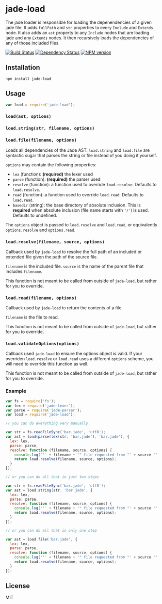# jade-load

The jade loader is responsible for loading the depenendencies of a given jade file.  It adds `fullPath` and `str` properties to every `Include` and `Extends` node.  It also adds an `ast` property to any `Include` nodes that are loading jade and any `Extends` nodes.  It then recursively loads the dependencies of any of those included files.

[![Build Status](https://img.shields.io/travis/jadejs/jade-load/master.svg)](https://travis-ci.org/jadejs/jade-load)
[![Dependency Status](https://img.shields.io/gemnasium/jadejs/jade-load.svg)](https://gemnasium.com/jadejs/jade-load)
[![NPM version](https://img.shields.io/npm/v/jade-load.svg)](https://www.npmjs.org/package/jade-load)

## Installation

    npm install jade-load

## Usage

```js
var load = require('jade-load');
```

### `load(ast, options)`
### `load.string(str, filename, options)`
### `load.file(filename, options)`

Loads all dependencies of the Jade AST. `load.string` and `load.file` are syntactic sugar that parses the string or file instead of you doing it yourself.

`options` may contain the following properties:

- `lex` (function): **(required)** the lexer used
- `parse` (function): **(required)** the parser used
- `resolve` (function): a function used to override `load.resolve`. Defaults to `load.resolve`.
- `read` (function): a function used to override `load.read`. Defaults to `load.read`.
- `basedir` (string): the base directory of absolute inclusion. This is **required** when absolute inclusion (file name starts with `'/'`) is used. Defaults to undefined.

The `options` object is passed to `load.resolve` and `load.read`, or equivalently `options.resolve` and `options.read`.

### `load.resolve(filename, source, options)`

Callback used by `jade-load` to resolve the full path of an included or extended file given the path of the source file.

`filename` is the included file. `source` is the name of the parent file that includes `filename`.

This function is not meant to be called from outside of `jade-load`, but rather for you to override.

### `load.read(filename, options)`

Callback used by `jade-load` to return the contents of a file.

`filename` is the file to read.

This function is not meant to be called from outside of `jade-load`, but rather for you to override.

### `load.validateOptions(options)`

Callback used `jade-load` to ensure the options object is valid. If your overriden `load.resolve` or `load.read` uses a different `options` scheme, you will need to override this function as well.

This function is not meant to be called from outside of `jade-load`, but rather for you to override.

### Example

```js
var fs = require('fs');
var lex = require('jade-lexer');
var parse = require('jade-parser');
var load = require('jade-load');

// you can do everything very manually

var str = fs.readFileSync('bar.jade', 'utf8');
var ast = load(parse(lex(str, 'bar.jade'), 'bar.jade'), {
  lex: lex,
  parse: parse,
  resolve: function (filename, source, options) {
    console.log('"' + filename + '" file requested from "' + source '".');
    return load.resolve(filename, source, options);
  }
});

// or you can do all that in just two steps

var str = fs.readFileSync('bar.jade', 'utf8');
var ast = load.string(str, 'bar.jade', {
  lex: lex,
  parse: parse,
  resolve: function (filename, source, options) {
    console.log('"' + filename + '" file requested from "' + source '".');
    return load.resolve(filename, source, options);
  }
});

// or you can do all that in only one step

var ast = load.file('bar.jade', {
  lex: lex,
  parse: parse,
  resolve: function (filename, source, options) {
    console.log('"' + filename + '" file requested from "' + source '".');
    return load.resolve(filename, source, options);
  }
});
```

## License

  MIT
